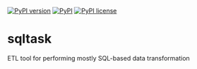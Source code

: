 [![PyPI version](https://img.shields.io/pypi/v/sqltask.svg)](https://badge.fury.io/py/sqltask)
[![PyPI](https://img.shields.io/pypi/pyversions/sqltask.svg)](https://www.python.org/downloads/)
[![PyPI license](https://img.shields.io/pypi/l/sqltask.svg)](https://opensource.org/licenses/MIT)
# sqltask
ETL tool for performing mostly SQL-based data transformation
